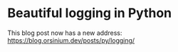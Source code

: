 # Beautiful logging in Python

This blog post now has a new address: <https://blog.orsinium.dev/posts/py/logging/>
